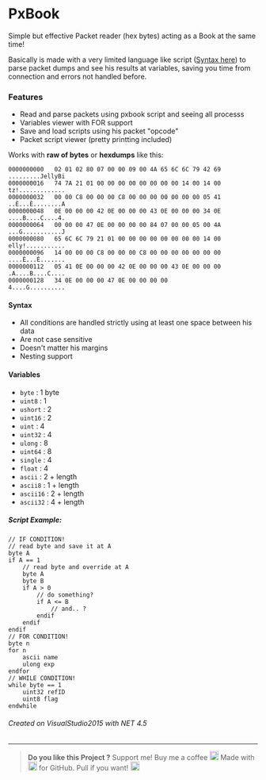 # PxBook
Simple but effective Packet reader (hex bytes) acting as a Book at the same time! 

Basically is made with a very limited language like script ([Syntax here](#Syntax "Syntax here")) to parse packet dumps and see his results at variables, saving you time from connection and errors not handled before.

### Features
- Read and parse packets using pxbook script and seeing all processs
- Variables viewer with FOR support
- Save and load scripts using his packet "opcode"
- Packet script viewer (pretty printting included)

Works with **raw of bytes** or **hexdumps** like this:
```
0000000000   02 01 02 80 07 00 00 09 00 4A 65 6C 6C 79 42 69   .........JellyBi
0000000016   74 7A 21 01 00 00 00 00 00 00 00 00 14 00 14 00   tz!.............
0000000032   00 00 C8 00 00 00 C8 00 00 00 00 00 00 00 05 41   ..È...È........A
0000000048   0E 00 00 00 42 0E 00 00 00 43 0E 00 00 00 34 0E   ....B....C....4.
0000000064   00 00 00 47 0E 00 00 00 00 84 07 00 00 05 00 4A   ...G...........J
0000000080   65 6C 6C 79 21 01 00 00 00 00 00 00 00 00 14 00   elly!...........
0000000096   14 00 00 00 C8 00 00 00 C8 00 00 00 00 00 00 00   ....È...È.......
0000000112   05 41 0E 00 00 00 42 0E 00 00 00 43 0E 00 00 00   .A....B....C....
0000000128   34 0E 00 00 00 47 0E 00 00 00 00                  4....G..........
```

#### Syntax
- All conditions are handled strictly using at least one space between his data
- Are not case sensitive
- Doesn't matter his margins
- Nesting support

#### Variables
- `byte` : 1 byte
- `uint8` : 1
- `ushort` : 2
- `uint16` : 2
- `uint` : 4
- `uint32` : 4
- `ulong` : 8
- `uint64` : 8
- `single` : 4
- `float` : 4
- `ascii` : 2 + length
- `ascii8` : 1 + length
- `ascii16` : 2 + length
- `ascii32` : 4 + length

##### Script Example:

```
// IF CONDITION!
// read byte and save it at A
byte A
if A == 1
    // read byte and override at A
    byte A
    byte B
    if A > 0
        // do something?
        if A <= B
            // and.. ?
        endif
    endif
endif
// FOR CONDITION!
byte n
for n
    ascii name
    ulong exp
endfor
// WHILE CONDITION!
while byte == 1
    uint32 refID
    uint8 flag
endwhile
```


###### Created on VisualStudio2015 with NET 4.5
------------
> **Do you like this Project ?**
> Support me! Buy me a coffee <img title="Coffee <3" src="https://twemoji.maxcdn.com/2/72x72/2615.png" width="18" height="18">
> Made with <img title="Love" src="https://twemoji.maxcdn.com/2/72x72/1f499.png" width="18" height="18"> for GitHub. Pull if you want! <img title="JellyBitz" src="https://twemoji.maxcdn.com/2/72x72/1f575.png" width="18" height="18">